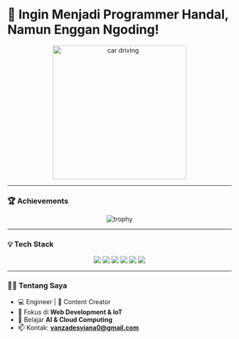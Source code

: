 # 🚀 Ingin Menjadi Programmer Handal, Namun Enggan Ngoding!  

<p align="center">
  <img src="https://media.giphy.com/media/l0HlOvJ7yaacpuSas/giphy.gif" width="300" alt="car driving" />
</p>

---

### 🏆 Achievements
<p align="center">
  <img src="https://github-profile-trophy.vercel.app/?username=vanzades&theme=darkhub&no-frame=true&column=3&row=2" alt="trophy" />
</p>

---

### 💡 Tech Stack
<p align="center">
  <img src="https://img.shields.io/badge/Python-3776AB?style=for-the-badge&logo=python&logoColor=white" />
  <img src="https://img.shields.io/badge/JavaScript-F7DF1E?style=for-the-badge&logo=javascript&logoColor=black" />
  <img src="https://img.shields.io/badge/HTML5-E34F26?style=for-the-badge&logo=html5&logoColor=white" />
  <img src="https://img.shields.io/badge/CSS3-1572B6?style=for-the-badge&logo=css3&logoColor=white" />
  <img src="https://img.shields.io/badge/Docker-2496ED?style=for-the-badge&logo=docker&logoColor=white" />
  <img src="https://img.shields.io/badge/Cloud-4285F4?style=for-the-badge&logo=googlecloud&logoColor=white" />
</p>

---

### 👨‍💻 Tentang Saya
- 💻 Engineer | 🎥 Content Creator  
- 🔭 Fokus di **Web Development & IoT**  
- 🌱 Belajar **AI & Cloud Computing**  
- 📫 Kontak: **vanzadesviana0@gmail.com**
